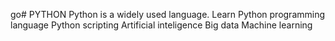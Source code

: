 go# PYTHON
Python is a widely used language.
Learn Python programming language 
Python scripting
Artificial inteligence 
Big data
Machine learning
